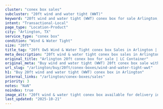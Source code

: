 ```yaml
---
cluster: "conex box sales"
subcluster: "20ft wind and water tight (WWT)"
keyword: "20ft wind and water tight (WWT) conex box for sale Arlington, TX"
intent: "Transactional-Local"
page_type: "Location-Product"
city: "Arlington, TX"
service_type: "conex box"
condition: "Wind & Water Tight"
size: "20ft"
title_tag: "20ft Ow5 Wind & Water Tight conex box Sales in Arlington | LC Container"
meta_description: "20ft wind & water tight conex box sales in Arlington. Fast delivery, competitive pricing. Serving conex boxes area. Quote ID: 2OT. Call (214) 524-4168 for your free quote today."
original_title: "Arlington 20ft conex box for sale | LC Container"
original_meta: "Buy wind and water tight (WWT) 20ft conex box sale with local delivery in Arlington, TX. LC Container — local Since 2003. Request a fast quote today."
url_slug: "/arlington/buy/20ft/conex-boxes/wind-and-water-tight-wwt"
h1: "Buy 20ft wind and water tight (WWT) conex box in Arlington"
internal_links: "/arlington/conex-boxes/sales"
priority: 3
notes: "NaN"
noindex: true
image_alt: "20ft wind & water tight conex box available for delivery in Arlington"
last_updated: "2025-10-21"
---
```


<!-- TODO: Add unique city/inventory copy, images, and internal links here. -->
